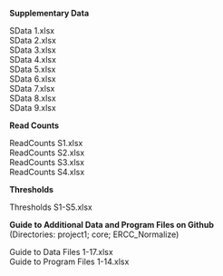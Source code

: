<b>Supplementary Data</b>

SData 1.xlsx<br>
SData 2.xlsx<br>
SData 3.xlsx<br>
SData 4.xlsx<br>
SData 5.xlsx<br>
SData 6.xlsx<br>
SData 7.xlsx<br>
SData 8.xlsx<br>
SData 9.xlsx<br>

<b>Read Counts</b>

ReadCounts S1.xlsx<br>
ReadCounts S2.xlsx<br>
ReadCounts S3.xlsx<br>
ReadCounts S4.xlsx<br>

<b>Thresholds </b>

Thresholds S1-S5.xlsx

<b>Guide to Additional Data and Program Files on Github</b><br>
(Directories: project1; core; ERCC_Normalize)<br>

Guide to Data Files 1-17.xlsx<br>
Guide to Program Files 1-14.xlsx

